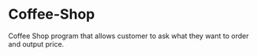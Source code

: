 # Coffee-Shop
Coffee Shop program that allows customer to ask what they want to order and output price.
